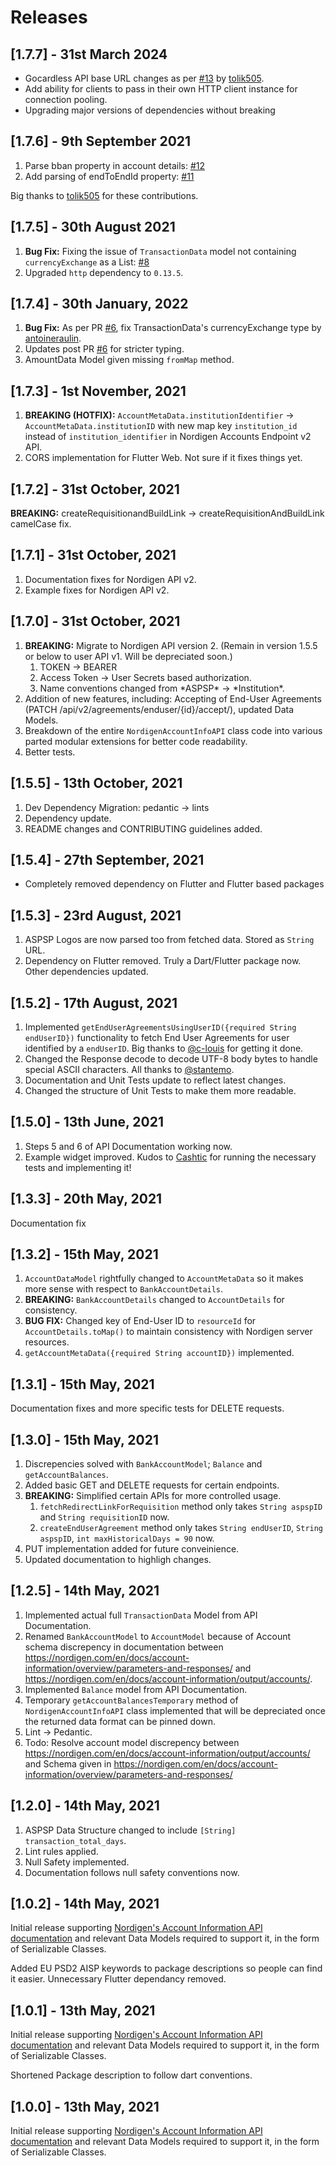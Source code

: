 # Releases

## [1.7.7] - 31st March 2024

- Gocardless API base URL changes as per [#13](https://github.com/Dhi13man/nordigen_integration/pull/13/files) by [tolik505](https://github.com/tolik505).
- Add ability for clients to pass in their own HTTP client instance for connection pooling.
- Upgrading major versions of dependencies without breaking

## [1.7.6] - 9th September 2021

1. Parse bban property in account details: [#12](https://github.com/Dhi13man/nordigen_integration/pull/12)
2. Add parsing of endToEndId property: [#11](https://github.com/Dhi13man/nordigen_integration/pull/11)

Big thanks to [tolik505](https://github.com/tolik505) for these contributions.

## [1.7.5] - 30th August 2021

1. **Bug Fix:** Fixing the issue of `TransactionData` model not containing `currencyExchange` as a List: [#8](https://github.com/Dhi13man/nordigen_integration/issues/8)
2. Upgraded `http` dependency to `0.13.5`.

## [1.7.4] - 30th January, 2022

1. **Bug Fix:** As per PR [#6](https://github.com/Dhi13man/nordigen_integration/pull/6), fix TransactionData's currencyExchange type by [antoineraulin](https://github.com/antoineraulin).
2. Updates post PR [#6](https://github.com/Dhi13man/nordigen_integration/pull/6) for stricter typing.
3. AmountData Model given missing `fromMap` method.

## [1.7.3] - 1st November, 2021

1. **BREAKING (HOTFIX):** `AccountMetaData.institutionIdentifier` -> `AccountMetaData.institutionID` with new map key `institution_id` instead of `institution_identifier` in Nordigen Accounts Endpoint v2 API.
2. CORS implementation for Flutter Web. Not sure if it fixes things yet.

## [1.7.2] - 31st October, 2021

**BREAKING:** createRequisitionandBuildLink -> createRequisitionAndBuildLink camelCase fix.

## [1.7.1] - 31st October, 2021

1. Documentation fixes for Nordigen API v2.
2. Example fixes for Nordigen API v2.

## [1.7.0] - 31st October, 2021

1. **BREAKING:** Migrate to Nordigen API version 2. (Remain in version 1.5.5 or below to user API v1. Will be depreciated soon.)
   1. TOKEN -> BEARER
   2. Access Token -> User Secrets based authorization.
   3. Name conventions changed from \*ASPSP\* -> \*Institution\*.
2. Addition of new features, including: Accepting of End-User Agreements (PATCH /api/v2/agreements/enduser/{id}/accept/), updated Data Models.
3. Breakdown of the entire `NordigenAccountInfoAPI` class code into various parted modular extensions for better code readability.
4. Better tests.

## [1.5.5] - 13th October, 2021

1. Dev Dependency Migration: pedantic -> lints
2. Dependency update.
3. README changes and CONTRIBUTING guidelines added.

## [1.5.4] - 27th September, 2021

- Completely removed dependency on Flutter and Flutter based packages

## [1.5.3] - 23rd August, 2021

1. ASPSP Logos are now parsed too from fetched data. Stored as `String` URL.
2. Dependency on Flutter removed. Truly a Dart/Flutter package now. Other dependencies updated.

## [1.5.2] - 17th August, 2021

1. Implemented `getEndUserAgreementsUsingUserID({required String endUserID})` functionality to fetch End User Agreements for user identified by a `endUserID`. Big thanks to [@c-louis](https://github.com/c-louis) for getting it done.
2. Changed the Response decode to decode UTF-8 body bytes to handle special ASCII characters. All thanks to [@stantemo](https://github.com/stantemo).
3. Documentation and Unit Tests update to reflect latest changes.
4. Changed the structure of Unit Tests to make them more readable.

## [1.5.0] - 13th June, 2021

1. Steps 5 and 6 of API Documentation working now.
2. Example widget improved.
Kudos to [Cashtic](https://cashtic.com) for running the necessary tests and implementing it!

## [1.3.3] - 20th May, 2021

Documentation fix

## [1.3.2] - 15th May, 2021

1. `AccountDataModel` rightfully changed to `AccountMetaData` so it makes more sense with respect to `BankAccountDetails`.
2. **BREAKING:** `BankAccountDetails` changed to `AccountDetails` for consistency.
3. **BUG FIX:** Changed key of End-User ID to `resourceId` for `AccountDetails.toMap()` to maintain consistency with Nordigen server resources.
4. `getAccountMetaData({required String accountID})` implemented.

## [1.3.1] - 15th May, 2021

Documentation fixes and more specific tests for DELETE requests.

## [1.3.0] - 15th May, 2021

1. Discrepencies solved with `BankAccountModel`; `Balance` and `getAccountBalances`.
2. Added basic GET and DELETE requests for certain endpoints.
3. **BREAKING:** Simplified certain APIs for more controlled usage.
   1. `fetchRedirectLinkForRequisition` method only takes `String aspspID` and `String requisitionID` now.
   2. `createEndUserAgreement` method only takes `String endUserID`,  `String aspspID`, `int maxHistoricalDays = 90` now.
4. PUT implementation added for future conveinience.
5. Updated documentation to highligh changes.

## [1.2.5] - 14th May, 2021

1. Implemented actual full `TransactionData` Model from API Documentation.
2. Renamed `BankAccountModel` to `AccountModel` because of Account schema discrepency in documentation between <https://nordigen.com/en/docs/account-information/overview/parameters-and-responses/> and <https://nordigen.com/en/docs/account-information/output/accounts/>.
3. Implemented `Balance` model from API Documentation.
4. Temporary `getAccountBalancesTemporary` method of `NordigenAccountInfoAPI` class implemented that will be depreciated once the returned data format can be pinned down.
5. Lint -> Pedantic.
6. Todo: Resolve account model discrepency between <https://nordigen.com/en/docs/account-information/output/accounts/> and Schema given in <https://nordigen.com/en/docs/account-information/overview/parameters-and-responses/>

## [1.2.0] - 14th May, 2021

1. ASPSP Data Structure changed to include  `[String] transaction_total_days`.
2. Lint rules applied.
3. Null Safety implemented.
4. Documentation follows null safety conventions now.

## [1.0.2] - 14th May, 2021

Initial release supporting [Nordigen's Account Information API documentation](https://nordigen.com/en/account_information_documenation/integration/quickstart_guide/) and relevant Data Models required to support it, in the form of Serializable Classes.

Added EU PSD2 AISP keywords to package descriptions so people can find it easier. Unnecessary Flutter dependancy removed.

## [1.0.1] - 13th May, 2021

Initial release supporting [Nordigen's Account Information API documentation](https://nordigen.com/en/account_information_documenation/integration/quickstart_guide/) and relevant Data Models required to support it, in the form of Serializable Classes.

Shortened Package description to follow dart conventions.

## [1.0.0] - 13th May, 2021

Initial release supporting [Nordigen's Account Information API documentation](https://nordigen.com/en/account_information_documenation/integration/quickstart_guide/) and relevant Data Models required to support it, in the form of Serializable Classes.
